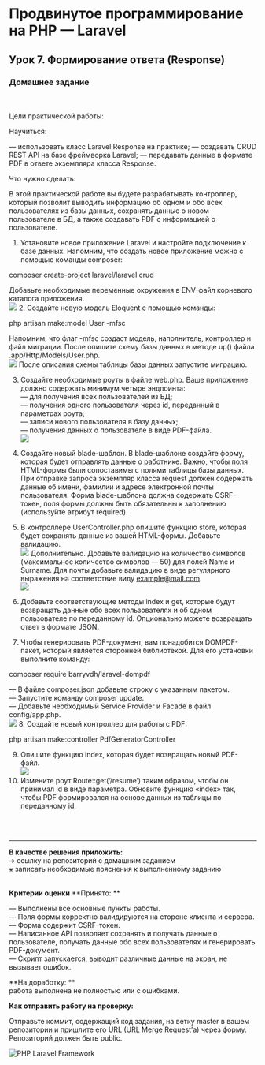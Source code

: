 # Продвинутое программирование на PHP — Laravel
## Урок 7. Формирование ответа (Response)
### Домашнее задание
<br><br>
Цели практической работы:

Научиться:

— использовать класс Laravel Response на практике;
— создавать CRUD REST API на базе фреймворка Laravel;
— передавать данные в формате PDF в ответе экземпляра класса Response.

Что нужно сделать:

В этой практической работе вы будете разрабатывать контроллер, который позволит выводить информацию об одном и обо всех пользователях из базы данных, сохранять данные о новом пользователе в БД, а также создавать PDF с информацией о пользователе.
1. Установите новое приложение Laravel и настройте подключение к базе данных. Напомним, что создать новое приложение можно с помощью команды composer:

composer create-project laravel/laravel crud

Добавьте необходимые переменные окружения в ENV-файл корневого каталога приложения.<br>
![](../archives/pic-7-1.jpg)
2. Создайте новую модель Eloquent c помощью команды:

php artisan make:model User -mfsc

Напомним, что флаг -mfsc создаст модель, наполнитель, контроллер и файл миграции.
После опишите схему базы данных в методе up() файла .app/Http/Models/User.php.<br>
![](../archives/pic-7-2.jpg)
После описания схемы таблицы базы данных запустите миграцию.<br>

3. Создайте необходимые роуты в файле web.php. Ваше приложение должно содержать минимум четыре эндпоинта:<br>
   — для получения всех пользователей из БД;<br>
   — получения одного пользователя через id, переданный в параметрах роута;<br>
   — записи нового пользователя в базу данных;<br>
   — получения данных о пользователе в виде PDF-файла.<br>
![](../archives/pic-7-3.jpg)
4. Создайте новый blade-шаблон. В blade-шаблоне создайте форму, которая будет отправлять данные о работнике. Важно, чтобы поля HTML-формы были сопоставимы с полями таблицы базы данных. При отправке запроса экземпляр класса request должен содержать данные об имени, фамилии и адресе электронной почты пользователя.
   Форма blade-шаблона должна содержать CSRF-токен, поля формы должны быть обязательны к заполнению (используйте атрибут required).

5. В контроллере UserController.php опишите функцию store, которая будет сохранять данные из вашей HTML-формы. Добавьте валидацию.<br>
   ![](../archives/pic-7-4.jpg)
   Дополнительно. Добавьте валидацию на количество символов (максимальное количество символов — 50) для полей Name и Surname. Для почты добавьте валидацию в виде регулярного выражения на соответствие виду example@mail.com.<br>
   ![](../archives/pic-7-5.jpg)
6. Добавьте соответствующие методы index и get, которые будут возвращать данные обо всех пользователях и об одном пользователе по переданному id. Опционально можете возвращать ответ в формате JSON.

7. Чтобы генерировать PDF-документ, вам понадобится DOMPDF-пакет, который является сторонней библиотекой. Для его установки выполните команду:

composer require barryvdh/laravel-dompdf

— В файле composer.json добавьте строку с указанным пакетом.<br>
— Запустите команду composer update.<br>
— Добавьте необходимый Service Provider и Facade в файл config/app.php.<br>
![](../archives/pic-7-6.jpg)
8. Создайте новый контроллер для работы с PDF:

php artisan make:controller PdfGeneratorController

9. Опишите функцию index, которая будет возвращать новый PDF-файл.<br>
   ![](../archives/pic-7-7.jpg)
10. Измените роут Route::get(‘/resume’) таким образом, чтобы он принимал id в виде параметра. Обновите функцию «index» так, чтобы PDF формировался на основе данных из таблицы по переданному id.


<br><br><hr>
**В качестве решения приложить:** <br>
➔ ссылку на репозиторий с домашним заданием <br>
⚹ записать необходимые пояснения к выполненному заданию<br><br>

**Критерии оценки**
**Принято: **<br>

— Выполнены все основные пункты работы.<br>
— Поля формы корректно валидируются на стороне клиента и сервера.<br>
— Форма содержит CSRF-токен.<br>
— Написанное API позволяет сохранять и получать данные о пользователе, получать данные обо всех пользователях и генерировать PDF-документ.<br>
— Скрипт запускается, выводит различные данные на экран, не вызывает ошибок.<br>

**На доработку: **<br>
работа выполнена не полностью или с ошибками.<br>

**Как отправить работу на проверку:**

Отправьте коммит, содержащий код задания, на ветку master в вашем репозитории и пришлите его URL (URL Merge Request’а) через форму. Репозиторий должен быть public.<br>


![PHP Laravel Framework](../archives/i-min.jpg)

<br><br><br>